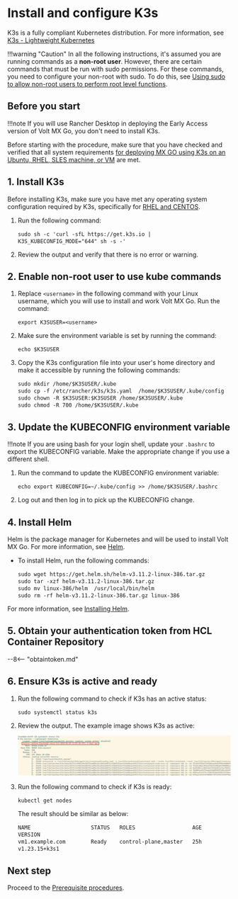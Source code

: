 # Install and configure K3s

K3s is a fully compliant Kubernetes distribution. For more information, see [K3s - Lightweight Kubernetes](https://docs.k3s.io/)

!!!warning "Caution"
    In all the following instructions, it's assumed you are running commands as a **non-root user**. However, there are certain commands that must be run with sudo permissions. For these commands, you need to configure your non-root with sudo. To do this, see [Using sudo to allow non-root users to perform root level functions](https://www.suse.com/support/kb/doc/?id=000016906).

## Before you start

!!!note
    If you will use Rancher Desktop in deploying the Early Access version of Volt MX Go, you don't need to install K3s. 

Before starting with the procedure, make sure that you have checked and verified that all system requirements [for deploying MX GO using K3s on an Ubuntu, RHEL, SLES machine, or VM](../references/sysreq.md#for-deploying-mx-go-using-k3s-on-an-ubuntu-rhel-sles-machine-or-vm) are met. 

## 1. Install K3s

Before installing K3s, make sure you have met any operating system configuration required by K3s, specifically for [RHEL and CENTOS](https://docs.k3s.io/advanced#red-hat-enterprise-linux--centos).

1. Run the following command:

    ```
    sudo sh -c 'curl -sfL https://get.k3s.io |  K3S_KUBECONFIG_MODE="644" sh -s -'
    ```

2. Review the output and verify that there is no error or warning.

## 2. Enable non-root user to use kube commands

1. Replace `<username>` in the following command with your Linux username, which you will use to install and work Volt MX Go. Run the command:

    ```
    export K3SUSER=<username>
    ```

2. Make sure the environment variable is set by running the command:

    ```
    echo $K3SUSER
    ```

3. Copy the K3s configuration file into your user's home directory and make it accessible by running the following commands:

    ```
    sudo mkdir /home/$K3SUSER/.kube
    sudo cp -f /etc/rancher/k3s/k3s.yaml  /home/$K3SUSER/.kube/config
    sudo chown -R $K3SUSER:$K3SUSER /home/$K3SUSER/.kube
    sudo chmod -R 700 /home/$K3SUSER/.kube
    ```

## 3. Update the KUBECONFIG environment variable

!!!note
    If you are using bash for your login shell, update your `.bashrc` to export the KUBECONFIG variable. Make the appropriate change if you use a different shell.

1. Run the command to update the KUBECONFIG environment variable:

    ```
    echo export KUBECONFIG=~/.kube/config >> /home/$K3SUSER/.bashrc
    ```

2. Log out and then log in to pick up the KUBECONFIG change.


## 4. Install Helm

Helm is the package manager for Kubernetes and will be used to install Volt MX Go. For more information, see [Helm](https://helm.sh/).  

- To install Helm, run the following commands:

    ```
    sudo wget https://get.helm.sh/helm-v3.11.2-linux-386.tar.gz
    sudo tar -xzf helm-v3.11.2-linux-386.tar.gz
    sudo mv linux-386/helm  /usr/local/bin/helm
    sudo rm -rf helm-v3.11.2-linux-386.tar.gz linux-386
    ```

For more information, see [Installing Helm](https://helm.sh/docs/intro/install/).


## 5. Obtain your authentication token from HCL Container Repository

--8<-- "obtaintoken.md"

## 6. Ensure K3s is active and ready

1. Run the following command to check if K3s has an active status:

    ```
    sudo systemctl status k3s
    ```

2. Review the output. The example image shows K3s as active:

    ![K3s active status](../assets/images/systemctl-status-k3s.jpeg)

3. Run the following command to check if K3s is ready:

    ```
    kubectl get nodes
    ```

    The result should be similar as below:

    ```
    NAME                   STATUS   ROLES                  AGE   VERSION
    vm1.example.com        Ready    control-plane,master   25h   v1.23.15+k3s1
    ```

## Next step

Proceed to the [Prerequisite procedures](prereq.md).